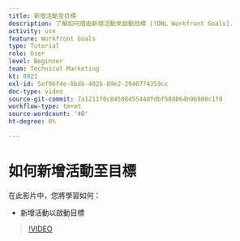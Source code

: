 ```yaml
---
title: 新增活動至目標
description: 了解如何借由新增活動來啟動目標 [!DNL Workfront Goals].
activity: use
feature: Workfront Goals
type: Tutorial
role: User
level: Beginner
team: Technical Marketing
kt: 8921
exl-id: 5ef96f4e-8bdb-402b-89e2-2940774359cc
doc-type: video
source-git-commit: 7a1211f0c8450845544dfdbf588864b96900c1f0
workflow-type: tm+mt
source-wordcount: '40'
ht-degree: 0%

---
```


# 如何新增活動至目標

在此影片中，您將學習如何：

* 新增活動以啟動目標

>[!VIDEO](https://video.tv.adobe.com/v/335193/?quality=12&learn=on)
